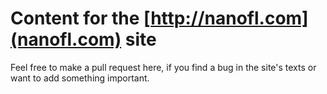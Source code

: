 # Content for the [http://nanofl.com](nanofl.com) site #

Feel free to make a pull request here, if you find a bug in the site's texts or want to add something important.